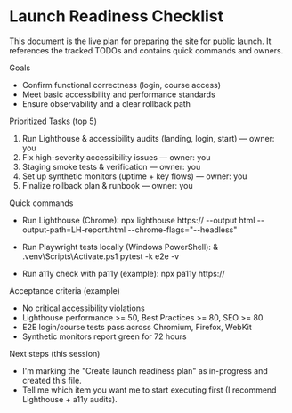 # Launch Readiness Checklist

This document is the live plan for preparing the site for public launch. It references the tracked TODOs and contains quick commands and owners.

Goals
- Confirm functional correctness (login, course access)
- Meet basic accessibility and performance standards
- Ensure observability and a clear rollback path

Prioritized Tasks (top 5)
1. Run Lighthouse & accessibility audits (landing, login, start) — owner: you
2. Fix high-severity accessibility issues — owner: you
3. Staging smoke tests & verification — owner: you
4. Set up synthetic monitors (uptime + key flows) — owner: you
5. Finalize rollback plan & runbook — owner: you

Quick commands
- Run Lighthouse (Chrome):
  npx lighthouse https://<your-preview-url> --output html --output-path=LH-report.html --chrome-flags="--headless"

- Run Playwright tests locally (Windows PowerShell):
  & .venv\Scripts\Activate.ps1
  pytest -k e2e -v

- Run a11y check with pa11y (example):
  npx pa11y https://<your-preview-url>

Acceptance criteria (example)
- No critical accessibility violations
- Lighthouse performance >= 50, Best Practices >= 80, SEO >= 80
- E2E login/course tests pass across Chromium, Firefox, WebKit
- Synthetic monitors report green for 72 hours

Next steps (this session)
- I'm marking the "Create launch readiness plan" as in-progress and created this file.
- Tell me which item you want me to start executing first (I recommend Lighthouse + a11y audits).
